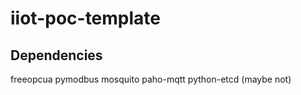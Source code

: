# iiot-poc-template

## Dependencies
freeopcua
pymodbus
mosquito
paho-mqtt 
python-etcd (maybe not)
